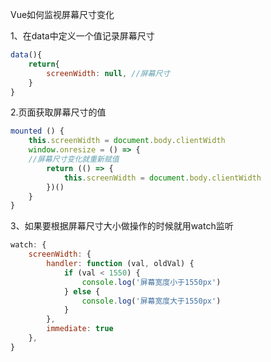 Vue如何监视屏幕尺寸变化

1、在data中定义一个值记录屏幕尺寸

```js
data(){ 
	return{ 
		screenWidth: null, //屏幕尺寸 
	} 
}
```

2.页面获取屏幕尺寸的值

```js
mounted () { 
	this.screenWidth = document.body.clientWidth
	window.onresize = () => { 
	//屏幕尺寸变化就重新赋值 
		return (() => { 
			this.screenWidth = document.body.clientWidth 
		})() 
	} 
}
```

3、如果要根据屏幕尺寸大小做操作的时候就用watch监听

```js
watch: { 
	screenWidth: { 
		handler: function (val, oldVal) { 
			if (val < 1550) { 
				console.log('屏幕宽度小于1550px') 
			} else { 
				console.log('屏幕宽度大于1550px') 
			} 
		}, 
		immediate: true 
	}, 
}
```